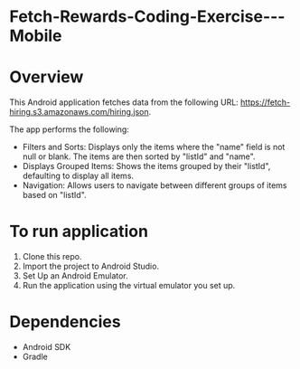 ﻿# Fetch-Rewards-Coding-Exercise---Mobile
# Overview
This Android application fetches data from the following URL: https://fetch-hiring.s3.amazonaws.com/hiring.json.

The app performs the following:
* Filters and Sorts: Displays only the items where the "name" field is not null or blank. The items are then sorted by "listId" and "name".
* Displays Grouped Items: Shows the items grouped by their "listId", defaulting to display all items.
* Navigation: Allows users to navigate between different groups of items based on "listId".


# To run application
1. Clone this repo.
2. Import the project to Android Studio.
3. Set Up an Android Emulator.
4. Run the application using the virtual emulator you set up.

# Dependencies
* Android SDK
* Gradle

